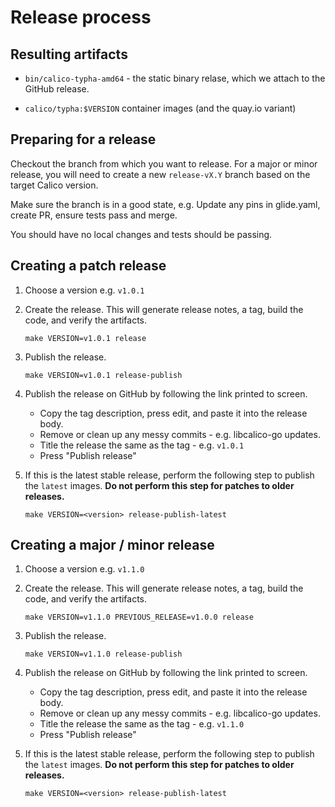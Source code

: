 # Release process

## Resulting artifacts

* `bin/calico-typha-amd64` - the static binary relase, which we attach to the GitHub release.

* `calico/typha:$VERSION` container images (and the quay.io variant)

## Preparing for a release

Checkout the branch from which you want to release. For a major or minor release,
you will need to create a new `release-vX.Y` branch based on the target Calico version.

Make sure the branch is in a good state, e.g. Update any pins in glide.yaml, create PR, ensure tests pass and merge.

You should have no local changes and tests should be passing.

## Creating a patch release

1. Choose a version e.g. `v1.0.1`

1. Create the release. This will generate release notes, a tag, build the code, and verify the artifacts.

   ```
   make VERSION=v1.0.1 release
   ```

1. Publish the release.

   ```
   make VERSION=v1.0.1 release-publish
   ```

1. Publish the release on GitHub by following the link printed to screen.
   - Copy the tag description, press edit, and paste it into the release body.
   - Remove or clean up any messy commits - e.g. libcalico-go updates.
   - Title the release the same as the tag - e.g. `v1.0.1`
   - Press "Publish release"

1. If this is the latest stable release, perform the following step to publish the `latest` images. **Do not perform
   this step for patches to older releases.**

   ```
   make VERSION=<version> release-publish-latest
   ```

## Creating a major / minor release

1. Choose a version e.g. `v1.1.0`

1. Create the release. This will generate release notes, a tag, build the code, and verify the artifacts.

   ```
   make VERSION=v1.1.0 PREVIOUS_RELEASE=v1.0.0 release
   ```

1. Publish the release.

   ```
   make VERSION=v1.1.0 release-publish
   ```

1. Publish the release on GitHub by following the link printed to screen.
   - Copy the tag description, press edit, and paste it into the release body.
   - Remove or clean up any messy commits - e.g. libcalico-go updates.
   - Title the release the same as the tag - e.g. `v1.1.0`
   - Press "Publish release"

1. If this is the latest stable release, perform the following step to publish the `latest` images. **Do not perform
   this step for patches to older releases.**

   ```
   make VERSION=<version> release-publish-latest
   ```
